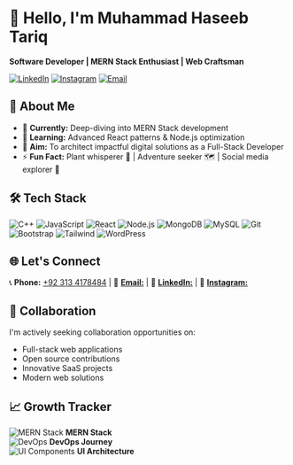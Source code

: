 # 👋 Hello, I'm Muhammad Haseeb Tariq

**Software Developer | MERN Stack Enthusiast | Web Craftsman**

[![LinkedIn](https://img.shields.io/badge/LinkedIn-0077B5?style=for-the-badge&logo=linkedin&logoColor=white)](https://www.linkedin.com/in/muhammadhaseebtariq2/)
[![Instagram](https://img.shields.io/badge/Instagram-E4405F?style=for-the-badge&logo=instagram&logoColor=white)](https://www.instagram.com/)
[![Email](https://img.shields.io/badge/Gmail-D14836?style=for-the-badge&logo=gmail&logoColor=white)](mailto:muhammadhaseebtariq2@gmail.com)

## 🚀 About Me

- 🔭 **Currently:** Deep-diving into MERN Stack development
- 🌱 **Learning:** Advanced React patterns & Node.js optimization
- 🎯 **Aim:** To architect impactful digital solutions as a Full-Stack Developer
- ⚡ **Fun Fact:** Plant whisperer 🌱 | Adventure seeker 🗺️ | Social media explorer 📱

## 🛠️ Tech Stack

![C++](https://img.shields.io/badge/C%2B%2B-00599C?style=for-the-badge&logo=c%2B%2B&logoColor=white)
![JavaScript](https://img.shields.io/badge/JavaScript-F7DF1E?style=for-the-badge&logo=javascript&logoColor=black)
![React](https://img.shields.io/badge/React-20232A?style=for-the-badge&logo=react&logoColor=61DAFB)
![Node.js](https://img.shields.io/badge/Node.js-339933?style=for-the-badge&logo=nodedotjs&logoColor=white)
![MongoDB](https://img.shields.io/badge/MongoDB-4EA94B?style=for-the-badge&logo=mongodb&logoColor=white)
![MySQL](https://img.shields.io/badge/MySQL-005C84?style=for-the-badge&logo=mysql&logoColor=white)
![Git](https://img.shields.io/badge/Git-F05032?style=for-the-badge&logo=git&logoColor=white)
![Bootstrap](https://img.shields.io/badge/Bootstrap-563D7C?style=for-the-badge&logo=bootstrap&logoColor=white)
![Tailwind](https://img.shields.io/badge/Tailwind_CSS-38B2AC?style=for-the-badge&logo=tailwind-css&logoColor=white)
![WordPress](https://img.shields.io/badge/WordPress-%23117AC9.svg?style=for-the-badge&logo=WordPress&logoColor=white)

## 🌐 Let's Connect

📞 **Phone:** [+92 313 4178484](tel:+923134178484) | 📧 [**Email:**](mailto:muhammadhaseebtariq2@gmail.com) | 💼 [**LinkedIn:**](https://www.linkedin.com/in/muhammadhaseebtariq2/) | 📸 [**Instagram:**](https://www.instagram.com/muhammadhaseebtariq/)

## 🌟 Collaboration

I'm actively seeking collaboration opportunities on:
- Full-stack web applications
- Open source contributions
- Innovative SaaS projects
- Modern web solutions

## 📈 Growth Tracker

![MERN Stack](https://geps.dev/progress/70?dangerColor=2F855A&warningColor=2F855A&successColor=2F855A) **MERN Stack**  
![DevOps](https://geps.dev/progress/30?dangerColor=2B6CB0&warningColor=2B6CB0&successColor=2B6CB0) **DevOps Journey**  
![UI Components](https://geps.dev/progress/60?dangerColor=6B46C1&warningColor=6B46C1&successColor=6B46C1) **UI Architecture**
